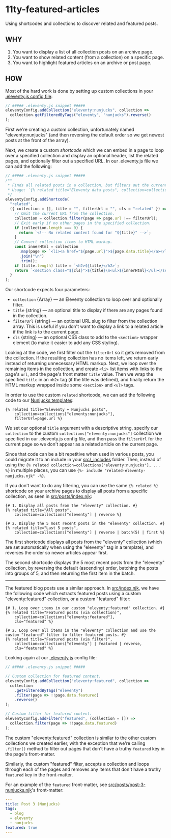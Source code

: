# 11ty-featured-articles

Using shortcodes and collections to discover related and featured posts.

## WHY

1. You want to display a list of all collection posts on an archive page.
2. You want to show related content (from a collection) on a specific page.
3. You want to highlight featured articles on an archive or post page.

## HOW

Most of the hard work is done by setting up custom collections in your [.eleventy.js config file](.eleventy.js):

```js
// ##### .eleventy.js snippet #####
eleventyConfig.addCollection("eleventy:nunjucks", collection =>
  collection.getFilteredByTags("eleventy", "nunjucks").reverse()
);
```

First we're creating a custom collection, unfortunately named "eleventy:nunjucks" (and then reversing the default order so we get newest posts at the front of the array).

Next, we create a custom <em>shortcode</em> which we can embed in a page to loop over a specified collection and display an optional header, list the related pages, and optionally filter out a specified URL. In our .eleventy.js file we can add the following:

```js
// ##### .eleventy.js snippet #####
/**
 * Finds all related posts in a collection, but filters out the current page.
 * Usage: `{% related title="Eleventy data posts", collection=collections["eleventy:data"], filterUrl=page.url %}`
 */
eleventyConfig.addShortcode(
  "related",
  ({ collection = [], title = "", filterUrl = "", cls = "related" }) => {
    // Omit the current URL from the collection.
    collection = collection.filter(page => page.url !== filterUrl);
    // Exit early if no other pages in the specified collection.
    if (collection.length === 0) {
      return `<!-- No related content found for "${title}" -->`;
    }
    // Convert collection items to HTML markup.
    const innerHtml = collection
      .map(page => `<li><a href="${page.url}">${page.data.title}</a></li>`)
      .join("\n")
      .trim();
    if (title.length) title = `<h2>${title}</h2>`;
    return `<section class="${cls}">${title}\n<ul>${innerHtml}</ul></section>`;
  }
);
```

Our shortcode expects four parameters:

- `collection` {Array} &mdash; an Eleventy collection to loop over and optionally filter.
- `title` {string} &mdash; an optional title to display if there are any pages found in the collection.
- `filterUrl` {string} &mdash; an optional URL slug to filter from the collection array. This is useful if you don't want to display a link to a related article if the link is to the current page.
- `cls` {string} &mdash; an optional CSS class to add to the `<section>` wrapper element (to make it easier to add any CSS styling).

Looking at the code, we first filter out the `filterUrl` so it gets removed from the collection. If the resulting collection has no items left, we return early instead of returning unnecessary HTML markup.
Next, we loop over the remaining items in the collection, and create `<li>` list items with links to the page's `url`, and the page's front matter `title` value.
Then we wrap the specified `title` in an `<h2>` tag (if the title was defined), and finally return the HTML markup wrapped inside some `<section>` and `<ul>` tags.

In order to use the custom `related` shortcode, we can add the following code to our [Nunjucks templates](src/posts/post-3-nunjucks.njk):

```njk
{% related title="Eleventy + Nunjucks posts",
    collection=collections["eleventy:nunjucks"],
    filterUrl=page.url %}
```

We set our optional `title` argument with a descriptive string, specify our `collection` to the custom `collections["eleventy:nunjucks"]` collection we specified in our .eleventy.js config file, and then pass the `filterUrl` for the current page so we don't appear as a related article on the current page.

Since that code can be a bit repetitive when used in various posts, you could migrate it to an include in your [src/_includes](src/_includes/related-eleventy-data.njk) folder.
Then, instead of using the `{% related collection=collections["eleventy:nunjucks"], ... %}` in multiple places, you can use `{%- include "related-eleventy-nunjucks.njk" -%}`.

If you don't want to do any filtering, you can use the same `{% related %}` shortcode on your archive pages to display all posts from a specific collection, as seen in [src/posts/index.njk](src/posts/index.njk):

```njk
{# 1. Display all posts from the "eleventy" collection. #}
{% related title="All posts",
    collection=collections["eleventy"] | reverse %}

{# 2. Display the 5 most recent posts in the "eleventy" collection. #}
{% related title="Last 5 posts",
    collection=collections["eleventy"] | reverse | batch(5) | first %}
```

The first shortcode displays all posts from the "eleventy" collection (which are set automatically when using the "eleventy" tag in a template), and reverses the order so newer articles appear first.

The second shortcode displays the 5 most recent posts from the "eleventy" collection, by reversing the default (ascending) order, batching the posts into groups of 5, and then returning the first item in the batch.

---

The featured blog posts use a similar approach. In [src/index.njk](src/index.njk), we have the following code which extracts featured posts using a custom "eleventy:featured" collection, or a custom "featured" filter:

```njk
{# 1. Loop over items in our custom "eleventy:featured" collection. #}
{% related title="Featured posts (via collection)",
    collection=collections["eleventy:featured"],
    cls="featured" %}

{# 2. Loop over all items in the "eleventy" collection and use the custom "featured" filter to filter featured posts. #}
{% related title="Featured posts (via filter)",
    collection=collections["eleventy"] | featured | reverse,
    cls="featured" %}
```

Looking again at our [.eleventy.js](.eleventy.js) config file:

```js
// ##### .eleventy.js snippet #####

// Custom collection for featured content.
eleventyConfig.addCollection("eleventy:featured", collection =>
  collection
    .getFilteredByTags("eleventy")
    .filter(page => !!page.data.featured)
    .reverse()
);

// Custom filter for featured content.
eleventyConfig.addFilter("featured", (collection = []) =>
  collection.filter(page => !!page.data.featured)
);
```

The custom "eleventy:featured" collection is similar to the other custom collections we created earlier, with the exception that we're calling `.filter()` method to filter out pages that don't have a truthy `featured` key in the page's front-matter.

Similarly, the custom "featured" filter, accepts a collection and loops through each of the pages and removes any items that don't have a truthy `featured` key in the front-matter.

For an example of the `featured` front-matter, see [src/posts/post-3-nunjucks.njk](src/posts/post-3-nunjucks.njk)'s front-matter:

```yaml
---
title: Post 3 (Nunjucks)
tags:
  - blog
  - eleventy
  - nunjucks
featured: true
---
```
